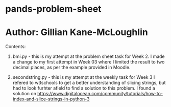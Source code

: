 # pands-problem-sheet
# Author: Gillian Kane-McLoughlin

Contents:
1) bmi.py - this is my attempt at the problem sheet task for Week 2. 
I made a change to my first attempt in Week 03 where I limited the result to two decimal places, as per the example provided in Moodle.

2) secondstring.py - this is my attempt at the weekly task for Week 3
I refered to w3schools to get a better understanding of slicing strings, but had to look furhter afield to find a solution to this problem.
I found a solution on https://www.digitalocean.com/community/tutorials/how-to-index-and-slice-strings-in-python-3

